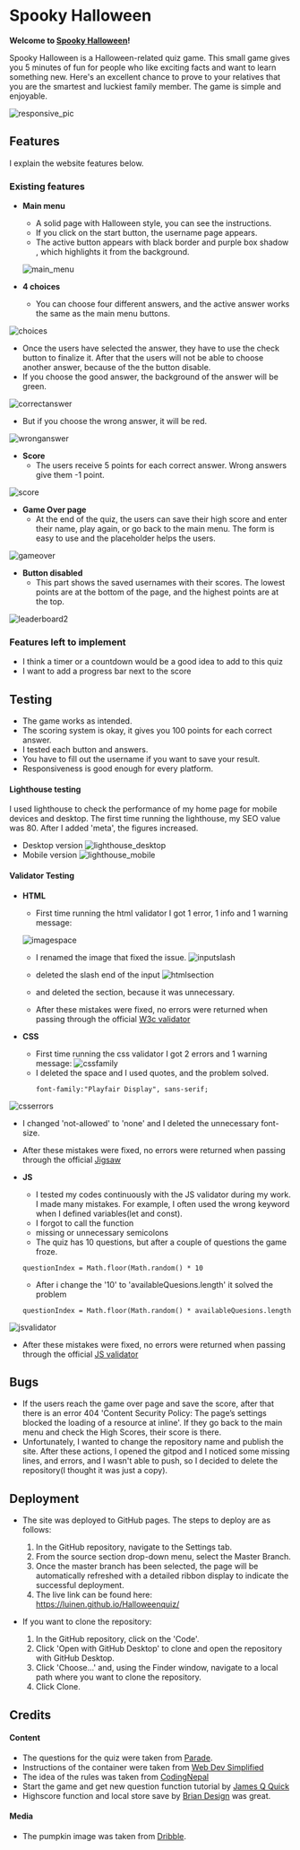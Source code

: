 # Spooky Halloween
  

**Welcome to [Spooky Halloween](https://luinen.github.io/Halloweenquiz/)!**
  

Spooky Halloween is a Halloween-related quiz game. This small game gives you 5 minutes of fun for people who like exciting facts and want to learn something new. Here's an excellent chance to prove to your relatives that you are the smartest and luckiest family member.  The game is simple and enjoyable. 

![responsive_pic](assets/images/amiresponsive.png)

## Features

I explain the website features below.

### **Existing features**
  

- **Main menu**
  - A solid page with Halloween style, you can see the instructions. 
  - If you click on the start button, the username page appears.
  - The active button appears with black border and purple box shadow , which highlights it from the background.

  ![main_menu](assets/images/main_menu.png)

- **4 choices**
  - You can choose four different answers, and the active answer works the same as the main menu buttons.

![choices](assets/images/choices.png)
  - Once the users have selected the answer, they have to use the check button to finalize it. After that the users will not be able to choose another answer, because of the the button disable.
  - If you choose the good answer, the background of the answer will be green.
  
![correctanswer](assets/images/correctanswer.png)

  - But if you choose the wrong answer, it will be red.

![wronganswer](assets/images/wronganswer.png)


- **Score**
  - The users receive 5 points for each correct answer. Wrong answers give them -1 point.

![score](assets/images/score.png)

- **Game Over page**
  - At the end of the quiz, the users can save their high score and enter their name, play again, or go back to the main menu. The form is easy to use and the placeholder helps the users.  

![gameover](assets/images/gameover.png)

- **Button disabled**
  - This part shows the saved usernames with their scores. The lowest points are at the bottom of the page, and the highest points are at the top.

![leaderboard2](assets/images/leaderboard.png)

### **Features left to implement**
- I think a timer or a countdown would be a good idea to add to this quiz
- I want to add a progress bar next to the score

## Testing

  - The game works as intended. 
  - The scoring system is okay, it gives you 100 points for each correct answer. 
  - I tested each button and answers.
  - You have to fill out the username if you want to save your result. 
  - Responsiveness is good enough for every platform. 

#### **Lighthouse testing**

I used lighthouse to check the performance of my home page for mobile devices and desktop. The first time running the lighthouse, my SEO value was 80. After I added 'meta', the figures increased.
- Desktop version
![lighthouse_desktop](assets/images/lighthousedesktop.png)
- Mobile version
 ![lighthouse_mobile](assets/images/lighthousemobile.png)

#### **Validator Testing**

- **HTML**
  - First time running the html validator I got 1 error, 1 info and 1 warning message: 

  ![imagespace](assets/images/htmlimagespace.png)
  - I renamed the image that fixed the issue.
  ![inputslash](assets/images/htmlinputslash.png)
  - deleted the slash end of the input
  ![htmlsection](assets/images/htmlsection.png)
  - and deleted the section, because it was unnecessary.

  - After these mistakes were fixed, no errors were returned when passing through the official [W3c validator](https://validator.w3.org/)
- **CSS**

  - First time running the css validator I got 2 errors and 1 warning message: 
![cssfamily](assets/images/cssfamilynames.png)
  - I deleted the space and I used quotes, and the problem solved.
    ```
    font-family:"Playfair Display", sans-serif;
    ```
    
![csserrors](assets/images/csserrors.png)
  - I changed 'not-allowed' to 'none' and I deleted the unnecessary font-size.

  - After these mistakes were fixed, no errors were returned when passing through the official [Jigsaw](https://jigsaw.w3.org/)


- **JS**
  - I tested my codes continuously with the JS validator during my work. I made many mistakes. For example, I often used the wrong keyword when I defined variables(let and const).
  - I forgot to call the function
  - missing or unnecessary semicolons
  - The quiz has 10 questions, but after a couple of questions the game froze. 
  ```
  questionIndex = Math.floor(Math.random() * 10
  ```
  - After i change the '10' to 'availableQuesions.length' it solved the problem

  ```
  questionIndex = Math.floor(Math.random() * availableQuesions.length
  ```


![jsvalidator](assets/images/jsvalidator.png)
  - After these mistakes were fixed, no errors were returned when passing through the official [JS validator](https://jshint.com/)

## Bugs

- If the users reach the game over page and save the score, after that there is an error 404 'Content Security Policy: The page’s settings blocked the loading of a resource at inline'. If they go back to the main menu and check the High Scores, their score is there.
- Unfortunately, I wanted to change the repository name and publish the site. After these actions, I opened the gitpod and I noticed some missing lines, and errors, and I wasn't able to push, so I decided to delete the repository(I thought it was just a copy).

## Deployment  

- The site was deployed to GitHub pages. The steps to deploy are as follows: 
  1. In the GitHub repository, navigate to the Settings tab.
  2. From the source section drop-down menu, select the Master Branch.
  3. Once the master branch has been selected, the page will be automatically refreshed with a detailed ribbon display to indicate the successful deployment.
  4. The live link can be found here: https://luinen.github.io/Halloweenquiz/

- If you want to clone the repository:
  1. In the GitHub repository, click on the 'Code'.
  2. Click 'Open with GitHub Desktop' to clone and open the repository with GitHub Desktop.
  3. Click 'Choose...' and, using the Finder window, navigate to a local path where you want to clone the repository. 
  4. Click Clone.  


## Credits

#### Content

- The questions for the quiz were taken from [Parade](https://parade.com/1066846/jessicasager/halloween-trivia/).
- Instructions of the container were taken from  [Web Dev Simplified](https://www.youtube.com/c/WebDevSimplified)
- The idea of the rules was taken from [CodingNepal](https://www.youtube.com/c/CodingNepal)
- Start the game and get new question function tutorial by [James Q Quick](https://www.youtube.com/c/JamesQQuick)
- Highscore function and local store save by [Brian Design](https://www.youtube.com/channel/UCsKsymTY_4BYR-wytLjex7A) was great.

#### Media 

- The pumpkin image was taken from [Dribble](https://dribbble.com/). 